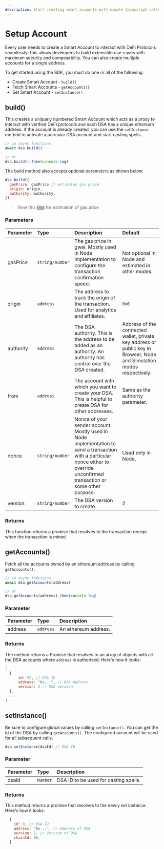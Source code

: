 ```yaml
---
description: Start creating smart accounts with simple Javascript calls.
---
```


# Setup Account

Every user needs to create a Smart Account to interact with DeFi Protocols seamlessly; this allows developers to build extensible use-cases with maximum security and composability. You can also create multiple accounts for a single address.

To get started using the SDK, you must do one or all of the following:

* Create Smart Account - `build()`
* Fetch Smart Accounts - `getAccounts()`
* Set Smart Account - `setInstance()`

## build\(\)

This creates a uniquely numbered Smart Account which acts as a proxy to interact with verified DeFi protocols and each DSA has a unique ethereum address. If the account is already created, you can use the `setInstance` method to activate a paricular DSA account and start casting spells.

```javascript
// in async functions
await dsa.build()

// or
dsa.build().then(console.log)
```

The build method also accepts optional parameters as shown below:

```javascript
dsa.build({
  gasPrice: gasPrice // estimated gas price
  origin: origin,
  authority: authority,
})
```

> View this [Gist](https://gist.github.com/nonseodion/39f9c7a46b122131e8cec95ad4350cf0) for estimation of gas price

### Parameters

| **Parameter** | **Type** | **Description** | **Default** |
| :--- | :--- | :--- | :--- |
| gasPrice | `string/number` | The gas price in gwei. Mostly used in Node implementation to configure the transaction confirmation speed. | Not optional in Node and estimated in other modes. |
| origin | `address` | The address to track the origin of the transaction. Used for analytics and affiliates. | `0x0` |
| authority | `address` | The DSA authority. This is the address to be added as an authority. An authority has control over the DSA created. | Address of the connected wallet, private key address or public key in Browser, Node and Simulation modes respectively. |
| from | `address` | The account with which you want to create your DSA. This is helpful to create DSA for other addresses. | Same as the authority parameter. |
| nonce | `string/number` | Nonce of your sender account. Mostly used in Node implementation to send a transaction with a particular nonce either to override unconfirmed transaction or some other purpose. | Used only in Node. |
| version | `string/number` | The DSA version to create. | 2 |

### Returns

This function returns a promise that resolves to the transaction receipt when the transaction is mined.

## getAccounts\(\)

Fetch all the accounts owned by an ethereum address by calling `getAccounts()`.

```javascript
// in async functions
await dsa.getAccounts(address)

// or
dsa.getAccounts(address).then(console.log)
```

### Parameter

| **Parameter** | **Type** | **Description** |
| :--- | :--- | :--- |
| address | `address` | An ethereum address. |

### Returns

The method returns a Promise that resolves to an array of objects with all the DSA accounts where `address` is authorised. Here's how it looks:

```javascript
[
  {
      id: 52, // DSA ID
      address: "0x...", // DSA Address
      version: 2 // DSA version
  },
  ...
]
```

## setInstance\(\)

Be sure to configure global values by calling `setInstance()`. You can get the id of the DSA by calling `getAccounts()`. The configured account will be used for all subsequent calls.

```javascript
dsa.setInstance(dsaId) // DSA ID
```

### Parameter

| **Parameter** | **Type** | **Description** |
| :--- | :--- | :--- |
| dsaId | `Number` | DSA ID to be used for casting spells. |

### Returns

This method returns a promise that resolves to the newly set instance. Here's how it looks:

```javascript
  {
    id: 0, // DSA ID
    address: "0x...", // Address of DSA
    version: 2, // Version of DSA
    chainId: 56,
  }
```

